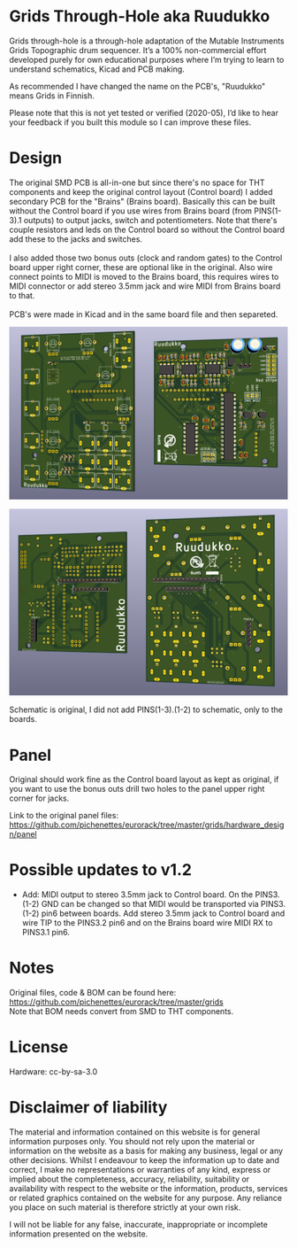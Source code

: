 # Grids Through-Hole aka Ruudukko

Grids through-hole is a through-hole adaptation of the Mutable Instruments Grids Topographic drum sequencer. It’s a 100% non-commercial effort developed purely for own educational purposes where I’m trying to learn to understand schematics, Kicad and PCB making.

As recommended I have changed the name on the PCB's, "Ruudukko" means Grids in Finnish.

Please note that this is not yet tested or verified (2020-05), I’d like to hear your feedback if you built this module so I can improve these files.

# Design
The original SMD PCB is all-in-one but since there's no space for THT components and keep the original control layout (Control board) I added secondary PCB for the "Brains" (Brains board). Basically this can be built without the Control board if you use wires from Brains board (from PINS(1-3).1 outputs) to output jacks, switch and potentiometers. Note that there's couple resistors and leds on the Control board so without the Control board add these to the jacks and switches.
<br><br>I also added those two bonus outs (clock and random gates) to the Control board upper right corner, these are optional like in the original. Also wire connect points to MIDI is moved to the Brains board, this requires wires to MIDI connector or add stereo 3.5mm jack and wire MIDI from Brains board to that.
<br><br>PCB's were made in Kicad and in the same board file and then separeted.

![image of THT-v1.1 front side](https://github.com/moioonjake/Grids-Through-Hole/blob/master/grids_v02-THT-v1.1-front.png)

![image of THT-v1.1 back side](https://github.com/moioonjake/Grids-Through-Hole/blob/master/grids_v02-THT-v1.1-back.png)

Schematic is original, I did not add PINS(1-3).(1-2) to schematic, only to the boards.

# Panel
Original should work fine as the Control board layout as kept as original, if you want to use the bonus outs drill two holes to the panel upper right corner for jacks.

Link to the original panel files: https://github.com/pichenettes/eurorack/tree/master/grids/hardware_design/panel

# Possible updates to v1.2
- Add: MIDI output to stereo 3.5mm jack to Control board. On the PINS3.(1-2) GND can be changed so that MIDI would be transported via PINS3.(1-2) pin6 between boards. Add stereo 3.5mm jack to Control board and wire TIP to the PINS3.2 pin6 and on the Brains board wire MIDI RX to PINS3.1 pin6.

# Notes
Original files, code & BOM can be found here: https://github.com/pichenettes/eurorack/tree/master/grids
<br>Note that BOM needs convert from SMD to THT components.

# License
Hardware: cc-by-sa-3.0

# Disclaimer of liability
The material and information contained on this website is for general information purposes only. You should not rely upon the material or information on the website as a basis for making any business, legal or any other decisions.
Whilst I endeavour to keep the information up to date and correct, I make no representations or warranties of any kind, express or implied about the completeness, accuracy, reliability, suitability or availability with respect to the website or the information, products, services or related graphics contained on the website for any purpose. Any reliance you place on such material is therefore strictly at your own risk.

I will not be liable for any false, inaccurate, inappropriate or incomplete information presented on the website.
